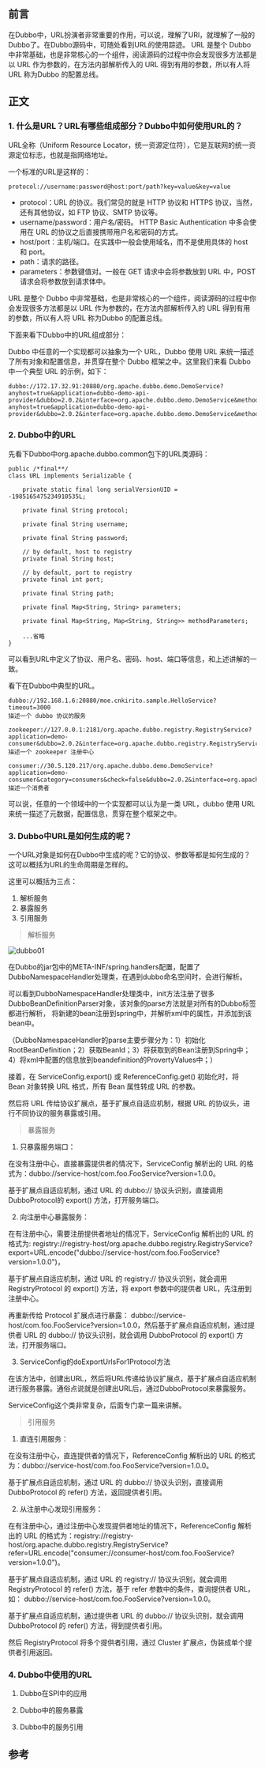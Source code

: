 ## 前言

在Dubbo中，URL扮演者非常重要的作用，可以说，理解了URl，就理解了一般的Dubbo了。在Dubbo源码中，可随处看到URL的使用踪迹。
URL 是整个 Dubbo 中非常基础，也是非常核心的一个组件，阅读源码的过程中你会发现很多方法都是以 URL 作为参数的，在方法内部解析传入的 URL 得到有用的参数，所以有人将 URL 称为Dubbo 的配置总线。

## 正文

### 1. 什么是URL？URL有哪些组成部分？Dubbo中如何使用URL的？

URL全称（Uniform Resource Locator，统一资源定位符），它是互联网的统一资源定位标志，也就是指网络地址。

一个标准的URL是这样的：

```
protocol://username:password@host:port/path?key=value&key=value
```
- protocol：URL 的协议。我们常见的就是 HTTP 协议和 HTTPS 协议，当然，还有其他协议，如 FTP 协议、SMTP 协议等。
- username/password：用户名/密码。 HTTP Basic Authentication 中多会使用在 URL 的协议之后直接携带用户名和密码的方式。
- host/port：主机/端口。在实践中一般会使用域名，而不是使用具体的 host 和 port。
- path：请求的路径。
- parameters：参数键值对。一般在 GET 请求中会将参数放到 URL 中，POST 请求会将参数放到请求体中。

URL 是整个 Dubbo 中非常基础，也是非常核心的一个组件，阅读源码的过程中你会发现很多方法都是以 URL 作为参数的，在方法内部解析传入的 URL 得到有用的参数，所以有人将 URL 称为Dubbo 的配置总线。

下面来看下Dubbo中的URL组成部分：

Dubbo 中任意的一个实现都可以抽象为一个 URL，Dubbo 使用 URL 来统一描述了所有对象和配置信息，并贯穿在整个 Dubbo 框架之中。这里我们来看 Dubbo 中一个典型 URL 的示例，如下：

```
dubbo://172.17.32.91:20880/org.apache.dubbo.demo.DemoService?anyhost=true&application=dubbo-demo-api-provider&dubbo=2.0.2&interface=org.apache.dubbo.demo.DemoService&methods=sayHello,sayHelloAsync&pid=32508&release=&side=provider&timestamp=1593253404714dubbo://172.17.32.91:20880/org.apache.dubbo.demo.DemoService?anyhost=true&application=dubbo-demo-api-provider&dubbo=2.0.2&interface=org.apache.dubbo.demo.DemoService&methods=sayHello,sayHelloAsync&pid=32508&release=&side=provider&timestamp=1593253404714
```

### 2. Dubbo中的URL

先看下Dubbo中org.apache.dubbo.common包下的URL类源码：

```
public /*final**/
class URL implements Serializable {

    private static final long serialVersionUID = -1985165475234910535L;

    private final String protocol;

    private final String username;

    private final String password;

    // by default, host to registry
    private final String host;

    // by default, port to registry
    private final int port;

    private final String path;

    private final Map<String, String> parameters;

    private final Map<String, Map<String, String>> methodParameters;
    
    ...省略
}
```

可以看到URL中定义了协议、用户名、密码、host、端口等信息，和上述讲解的一致。

看下在Dubbo中典型的URL。

```
dubbo://192.168.1.6:20880/moe.cnkirito.sample.HelloService?timeout=3000
描述一个 dubbo 协议的服务

zookeeper://127.0.0.1:2181/org.apache.dubbo.registry.RegistryService?application=demo-consumer&dubbo=2.0.2&interface=org.apache.dubbo.registry.RegistryService&pid=1214&qos.port=33333&timestamp=1545721981946
描述一个 zookeeper 注册中心

consumer://30.5.120.217/org.apache.dubbo.demo.DemoService?application=demo-consumer&category=consumers&check=false&dubbo=2.0.2&interface=org.apache.dubbo.demo.DemoService&methods=sayHello&pid=1209&qos.port=33333&side=consumer&timestamp=1545721827784
描述一个消费者

```

可以说，任意的一个领域中的一个实现都可以认为是一类 URL，dubbo 使用 URL 来统一描述了元数据，配置信息，贯穿在整个框架之中。

### 3. Dubbo中URL是如何生成的呢？

一个URL对象是如何在Dubbo中生成的呢？它的协议、参数等都是如何生成的？这可以概括为URL的生命周期是怎样的。

这里可以概括为三点：

1. 解析服务
2. 暴露服务
3. 引用服务

> 解析服务
    
![dubbo01](https://github.com/coderbruis/JavaSourceCodeLearning/blob/master/note/images/Dubbo/dubbo01.png)

在Dubbo的jar包中的META-INF/spring.handlers配置，配置了DubboNamespaceHandler处理类，在遇到dubbo命名空间时，会进行解析。

可以看到DubboNamespaceHandler处理类中，init方法注册了很多DubboBeanDefinitionParser对象，该对象的parse方法就是对所有的Dubbo标签都进行解析，
将新建的bean注册到spring中，并解析xml中的属性，并添加到该bean中。

（DubboNamespaceHandler的parse主要步骤分为：1）初始化RootBeanDefinition；2）获取BeanId；3）将获取到的Bean注册到Spring中；4）将xml中配置的信息放到beandefinition的ProvertyValues中；）

接着，在 ServiceConfig.export() 或 ReferenceConfig.get() 初始化时，将 Bean 对象转换 URL 格式，所有 Bean 属性转成 URL 的参数。

然后将 URL 传给协议扩展点，基于扩展点自适应机制，根据 URL 的协议头，进行不同协议的服务暴露或引用。


> 暴露服务

1. 只暴露服务端口：

在没有注册中心，直接暴露提供者的情况下，ServiceConfig 解析出的 URL 的格式为：dubbo://service-host/com.foo.FooService?version=1.0.0。

基于扩展点自适应机制，通过 URL 的 dubbo:// 协议头识别，直接调用 DubboProtocol的 export() 方法，打开服务端口。

2. 向注册中心暴露服务：

在有注册中心，需要注册提供者地址的情况下，ServiceConfig 解析出的 URL 的格式为: registry://registry-host/org.apache.dubbo.registry.RegistryService?export=URL.encode("dubbo://service-host/com.foo.FooService?version=1.0.0")，

基于扩展点自适应机制，通过 URL 的 registry:// 协议头识别，就会调用 RegistryProtocol 的 export() 方法，将 export 参数中的提供者 URL，先注册到注册中心。

再重新传给 Protocol 扩展点进行暴露： dubbo://service-host/com.foo.FooService?version=1.0.0，然后基于扩展点自适应机制，通过提供者 URL 的 dubbo:// 协议头识别，就会调用 DubboProtocol 的 export() 方法，打开服务端口。

3. ServiceConfig的doExportUrlsFor1Protocol方法 

在该方法中，创建出URL，然后将URL传递给协议扩展点，基于扩展点自适应机制进行服务暴露。通俗点说就是创建出URL后，通过DubboProtocol来暴露服务。

ServiceConfig这个类非常复杂，后面专门拿一篇来讲解。

> 引用服务

1. 直连引用服务：

在没有注册中心，直连提供者的情况下，ReferenceConfig 解析出的 URL 的格式为：dubbo://service-host/com.foo.FooService?version=1.0.0。

基于扩展点自适应机制，通过 URL 的 dubbo:// 协议头识别，直接调用 DubboProtocol 的 refer() 方法，返回提供者引用。

2. 从注册中心发现引用服务：

在有注册中心，通过注册中心发现提供者地址的情况下，ReferenceConfig 解析出的 URL 的格式为：registry://registry-host/org.apache.dubbo.registry.RegistryService?refer=URL.encode("consumer://consumer-host/com.foo.FooService?version=1.0.0")。

基于扩展点自适应机制，通过 URL 的 registry:// 协议头识别，就会调用 RegistryProtocol 的 refer() 方法，基于 refer 参数中的条件，查询提供者 URL，如： dubbo://service-host/com.foo.FooService?version=1.0.0。

基于扩展点自适应机制，通过提供者 URL 的 dubbo:// 协议头识别，就会调用 DubboProtocol 的 refer() 方法，得到提供者引用。

然后 RegistryProtocol 将多个提供者引用，通过 Cluster 扩展点，伪装成单个提供者引用返回。

### 4. Dubbo中使用的URL

1. Dubbo在SPI中的应用

2. Dubbo中的服务暴露

3. Dubbo中的服务引用

## 参考

